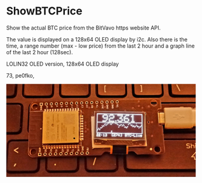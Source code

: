 # ShowBTCPrice

Show the actual BTC price from the BitVavo https website API.

The value is displayed on a 128x64 OLED display by i2c.
Also there is the time, a range number (max - low price) from the last 2 hour 
and a graph line of the last 2 hour (128sec).

LOLIN32 OLED version, 128x64 OLED display

73, pe0fko,

![BTC Display](https://github.com/pe0fko/PIO_ShowBTCPrice/blob/main/OLED_BTC.jpg?raw=true)
